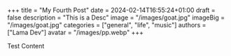 +++
title = "My Fourth Post"
date = 2024-02-14T16:55:24+01:00
draft = false
description = "This is a Desc"
image = "/images/goat.jpg"
imageBig = "/images/goat.jpg"
categories = ["general", "life", "music"]
authors = ["Lama Dev"]
avatar = "/images/pp.webp"
+++

Test Content
